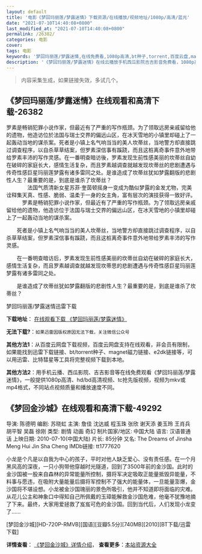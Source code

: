 ```yaml
---
layout: default
title: '电影《梦回玛丽莲/梦露迷情》下载资源/在线播放/视频地址/1080p/高清/蓝光'
date: "2021-07-10T14:40:08+0800"
last_modified_at: "2021-07-10T14:40:08+0800"
permalink: /26382/
categories: 电影
cover:
tags: 电影
keywords: '梦回玛丽莲/梦露迷情,在线免费看,1080p高清,bt种子,torrent,百度云盘,magnet,磁力链,迅雷下载资源'
description: '《梦回玛丽莲/梦露迷情》在线云播放手机西瓜影院吉吉影音免费看，1080p高清bd/hd未删减完整版和tc抢先枪版，mkv/mp4格式，附带bt/torrent种子、magnet/磁力链、百度云盘、网盘资源迅雷下载链接'
---
```


>内容采集生成，如果链接失效，多试几个。


## 《梦回玛丽莲/梦露迷情》在线观看和高清下载-26382

罗素是畅销犯罪小说作家，但最近有了严重的写作瓶颈。为了领取远房亲戚留给他的遗物，他造访位於法国与瑞士交界的偏远山区，在冰天雪地的小镇里却碰上了一起轰动当地的谋杀案。死者是小镇上名气响当当的美人坎蒂丝，当地警方却直接跳过调查程序，以自杀草草结案，但罗素深信事有蹊跷，而且这桩离奇事件意外地带给罗素丰沛的写作灵感。在一番明查暗访後，罗素发现生前性感美丽的坎蒂丝自幼在破碎的家庭长大，感情生活复杂，而且罗素越调查就越发现坎蒂丝的悲剧遭遇与传奇性感巨星玛丽莲梦露有诸多雷同之处。是谁造成了坎蒂丝犹如梦露翻版的悲剧性人生？最重要的是，到底是谁杀了坎蒂丝？<br />　　　　法国气质清新女星苏菲·奎茵顿摇身一变成为酷似梦露的金发尤物，完美诠释集天真、性感、脆弱、温柔于一身的女主角，富有层次的演技获得一致好评。 　　　罗素是畅销犯罪小说作家，但最近有了严重的写作瓶颈。为了领取远房亲戚留给他的遗物，他造访位于法国与瑞士交界的偏远山区，在冰天雪地的小镇里却碰上了一起轰动当地的谋杀案。</p>　　死者是小镇上名气响当当的美人坎蒂丝，当地警方却直接跳过调查程序，以自杀草草结案，但罗素深信事有蹊跷，而且这桩离奇事件意外地带给罗素丰沛的写作灵感。</p>　　在一番明查暗访后，罗素发现生前性感美丽的坎蒂丝自幼在破碎的家庭长大，感情生活复杂，而且罗素越调查就越发现坎蒂思的悲剧遭遇与传奇性感巨星玛丽莲梦露有诸多雷同之处。</p>　　是谁造成了坎蒂丝犹如梦露翻版的悲剧性人生？最重要的是，到底是谁杀了坎蒂丝？</p>


梦回玛丽莲/梦露迷情迅雷下载

**下载地址**： [在线观看下载 《梦回玛丽莲/梦露迷情》](https://www.993dy.com//vod-detail-id-21792.html) 


**无法下载?**：`如果迅雷因版权原因无法下载，关注微信公众号 `

**其他方法1**：从百度云网盘下载视频，百度云网盘支持在线观看，非会员有限制，如果能找到迅雷下载链接、bt/torrent种子、magnet磁力链接、e2dk链接等，可以用迅雷、比特彗星等工具将完整视频下载到本地。

**其他方法2**：用手机云播、西瓜影院、吉吉影音等在线免费观看《梦回玛丽莲/梦露迷情》，一般提供1080p高清、hd/bd高清视频、tc抢先版视频，视频为mkv或mp4格式，不同站点视频质量和播放速度不同。


## 《梦回金沙城》在线观看和高清下载-49292

导演: 陈德明 编剧: 苏晓虹 主演: 詹佳 沈达威 程玉珠 张欣 谢天添 姜玉玲 王肖兵 胡平智 吴磊 徐刚 类型: 剧情 动画 奇幻 制片国家/地区: 中国大陆 语言: 汉语普通话 上映日期: 2010-07-10(中国大陆) 片长: 85分钟 又名: The Dreams of Jinsha Meng Hui Jin Sha Cheng IMDb链接: tt1777620

小龙是个凡是以自我为中心的孩子，平时对他人缺乏爱心、没有责任感。在一个月黑风高的深夜，一只小狗带他穿越时光隧道，回到了3500年前的金沙国。此时的金沙国被一股来自森林的异常能量所控制，摄将军决定吸取正能量抵毁异能量，不料事与愿违，在吸附大量能量后摄将军控制不了强大的能量体，一旦能量澎爆，金沙国将不堪设想。小龙被金沙国瑰丽的景色所吸引，他并不知道即将面临的灾难。从花儿公主和神象口中得知自己所佩戴的玉璋能解救金沙国危难，他毫不犹豫地摘了下来。最终，大家用爱拯救了岌岌可危的金沙国。回到当代后，人们发现小龙变了……


[梦回金沙城][HD-720P-RMVB][国语][豆瓣5.5分][740MB][2010][BT下载/迅雷下载]

**详情查看**： [《梦回金沙城》详情介绍](/movie/49292/)， **查看更多**：[本站资源大全](/movie/t/all/)

